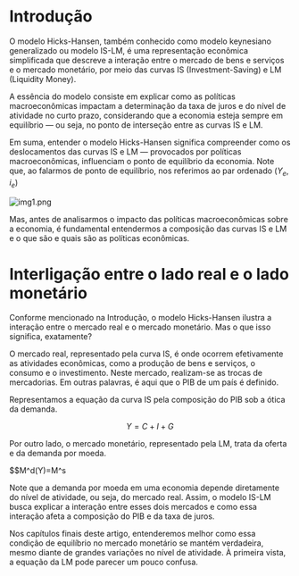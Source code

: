 # Introdução

O modelo Hicks-Hansen, também conhecido como modelo keynesiano generalizado ou modelo IS-LM, é uma representação econômica simplificada que descreve a interação entre o mercado de bens e serviços e o mercado monetário, por meio das curvas IS (Investment-Saving) e LM (Liquidity Money).

A essência do modelo consiste em explicar como as políticas macroeconômicas impactam a determinação da taxa de juros e do nível de atividade no curto prazo, considerando que a economia esteja sempre em equilíbrio — ou seja, no ponto de interseção entre as curvas IS e LM.

Em suma, entender o modelo Hicks-Hansen significa compreender como os deslocamentos das curvas IS e LM — provocados por políticas macroeconômicas, influenciam o ponto de equilíbrio da economia. Note que, ao falarmos de ponto de equilíbrio, nos referimos ao par ordenado ($Y$<sub>$e$</sub>, $i$<sub>$e$</sub>)

![img1.png](../_resources/img1.png)

Mas, antes de analisarmos o impacto das políticas macroeconômicas sobre a economia, é fundamental entendermos a composição das curvas IS e LM e o que são e quais são as políticas econômicas.

# Interligação entre o lado real e o lado monetário

Conforme mencionado na Introdução, o modelo Hicks-Hansen ilustra a interação entre o mercado real e o mercado monetário. Mas o que isso significa, exatamente?

O mercado real, representado pela curva IS, é onde ocorrem efetivamente as atividades econômicas, como a produção de bens e serviços, o consumo e o investimento. Neste mercado, realizam-se as trocas de mercadorias. Em outras palavras, é aqui que o PIB de um país é definido.

Representamos a equação da curva IS pela composição do PIB sob a ótica da demanda.

$$Y=C+I+G$$

Por outro lado, o mercado monetário, representado pela LM, trata da oferta e da demanda por moeda.

$$M^d(Y)=M^s

Note que a demanda por moeda em uma economia depende diretamente do nível de atividade, ou seja, do mercado real. Assim, o modelo IS-LM busca explicar a interação entre esses dois mercados e como essa interação afeta a composição do PIB e da taxa de juros.

Nos capítulos finais deste artigo, entenderemos melhor como essa condição de equilíbrio no mercado monetário se mantém verdadeira, mesmo diante de grandes variações no nível de atividade. À primeira vista, a equação da LM pode parecer um pouco confusa.